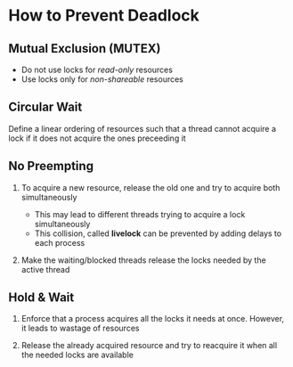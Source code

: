 # How to Prevent Deadlock

## Mutual Exclusion (MUTEX)

- Do not use locks for *read-only* resources
- Use locks only for *non-shareable* resources

## Circular Wait

Define a linear ordering of resources such that a thread cannot acquire a lock
if it does not acquire the ones preceeding it

## No Preempting

1. To acquire a new resource, release the old one and try to acquire both simultaneously
    - This may lead to different threads trying to acquire a lock simultaneously
    - This collision, called **livelock** can be prevented by adding delays to
    each process

2. Make the waiting/blocked threads release the locks needed by the active thread

## Hold & Wait

1. Enforce that a process acquires all the locks it needs at once. However, it
leads to wastage of resources

2. Release the already acquired resource and try to reacquire it when all the needed
locks are available
